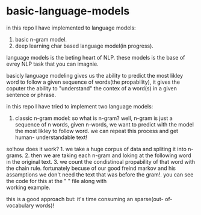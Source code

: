 # basic-language-models
in this repo I have implemented to language models:
1. basic n-gram model.
2. deep learning char based language model(in progress).

language models is the beting heart of NLP. these models is the base of evrey NLP task that you can imagnie.

basicly language modeling gives us the ability to predict the most likley word to follow a given sequence of words(the propability), it gives the coputer the ability to "understand" the contex of a word(s) in a given sentence or phrase.

in this repo I have tried to implement two language models:
1. classic n-gram model:
  so what is n-gram? well, n-gram is just a sequence of n words,
  given n-words, we want to predict with the model the most likley   to follow word. we can repeat this process and get human-    understandable text! 
  
  so!how does it work?
    1. we take a huge corpus of data and spliting it into n-grams.
    2. then we are taking each n-gram and loking at the following         word in the original text.
    3. we count the condistinoal propability of that word with the        chain rule.
    fortunately  becuse of our good freind markov and his  
    assamptions we don't need the text that was before the gram!.
    you can see the code for this at the " " file along with  
    working   example.
  
  this is a good approach but: it's time consuming an sparse(out-
  of-vocabulary words)!
